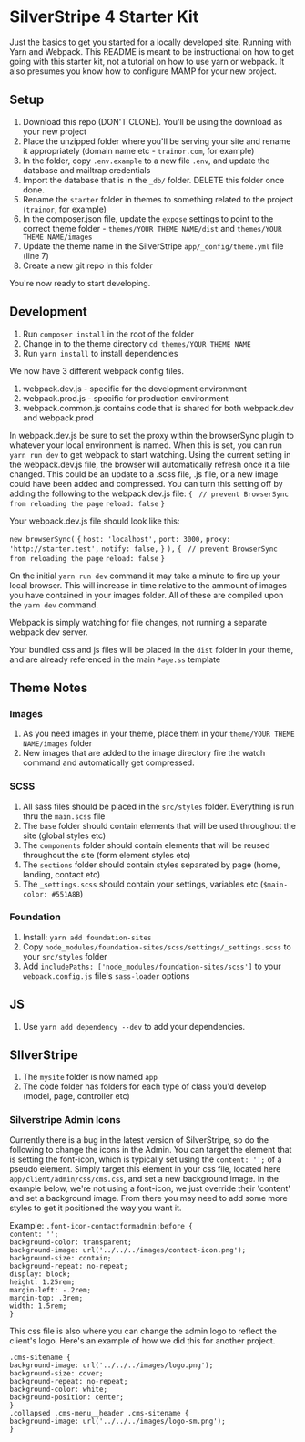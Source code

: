 # SilverStripe 4 Starter Kit
Just the basics to get you started for a locally developed site. Running with Yarn and Webpack. This README is meant to be instructional on how to get going with this starter kit, not a tutorial on how to use yarn or webpack.  It also presumes you know how to configure MAMP for your new project.

## Setup

1. Download this repo (DON'T CLONE).  You'll be using the download as your new project
2. Place the unzipped folder where you'll be serving your site and rename it appropriately (domain name etc - `trainor.com`, for example)
3. In the folder, copy `.env.example` to a new file `.env`, and update the database and mailtrap credentials
4. Import the database that is in the `_db/` folder.  DELETE this folder once done.
5. Rename the `starter` folder in themes to something related to the project (`trainor`, for example)
6. In the composer.json file, update the `expose` settings to point to the correct theme folder - `themes/YOUR THEME NAME/dist` and `themes/YOUR THEME NAME/images`
7. Update the theme name in the SilverStripe `app/_config/theme.yml` file (line 7)
8. Create a new git repo in this folder

You're now ready to start developing.

## Development

 1. Run `composer install` in the root of the folder
 2. Change in to the theme directory `cd themes/YOUR THEME NAME`
 3. Run `yarn install` to install dependencies

We now have 3 different webpack config files. 
 1. webpack.dev.js - specific for the development environment
 2. webpack.prod.js - specific for production environment 
 3. webpack.common.js contains code that is shared for both webpack.dev and webpack.prod

In webpack.dev.js be sure to set the proxy within the browserSync plugin to whatever your local environment is named.
When this is set, you can run `yarn run dev` to get webpack to start watching.
Using the current setting in the webpack.dev.js file, the browser will automatically refresh once it a file changed. This could be an update to a .scss file, .js file, or a new image could have been added and compressed. You can turn this setting off by adding the following to the webpack.dev.js file:
`{`
   ` // prevent BrowserSync from reloading the page`
    `reload: false`
`}`

Your webpack.dev.js file should look like this:

`new browserSync(`
    `{`
        `host: 'localhost',`
        `port: 3000,`
        `proxy: 'http://starter.test',`
        `notify: false,`
    `}`
`),`
`{`
    ` // prevent BrowserSync from reloading the page`
    `reload: false`
`}`

On the initial `yarn run dev` command it may take a minute to fire up your local browser. This will increase in time relative to the ammount of images you have contained in your images folder. All of these are compiled upon the `yarn dev` command.

Webpack is simply watching for file changes, not running a separate webpack dev server.

Your bundled css and js files will be placed in the `dist` folder in your theme, and are already referenced in the main `Page.ss` template

## Theme Notes

### Images

1. As you need images in your theme, place them in your `theme/YOUR THEME NAME/images` folder
2. New images that are added to the image directory fire the watch command and automatically get compressed.

### SCSS

1. All sass files should be placed in the `src/styles` folder. Everything is run thru the `main.scss` file
2. The `base` folder should contain elements that will be used throughout the site (global styles etc)
3. The `components` folder should contain elements that will be reused throughout the site (form element styles etc)
4. The `sections` folder should contain styles separated by page (home, landing, contact etc)
5. The `_settings.scss` should contain your settings, variables etc (`$main-color: #551A8B`)

### Foundation

1. Install: `yarn add foundation-sites`
2. Copy `node_modules/foundation-sites/scss/settings/_settings.scss` to your `src/styles` folder
3. Add `includePaths: ['node_modules/foundation-sites/scss']` to your `webpack.config.js` file's `sass-loader` options

## JS

 1. Use `yarn add dependency --dev` to add your dependencies.

## SIlverStripe

1. The `mysite` folder is now named `app`
2. The code folder has folders for each type of class you'd develop (model, page, controller etc)

### Silverstripe Admin Icons

Currently there is a bug in the latest version of SilverStripe, so do the following to change the icons in the Admin.
You can target the element that is setting the font-icon, which is typically set using the `content: '';` of a pseudo element. Simply target this element in your css file, located here `app/client/admin/css/cms.css`, and set a new background image. In the example below, we're not using a font-icon, we just override their 'content' and set a background image. From there you may need to add some more styles to get it positioned the way you want it.

Example:
`.font-icon-contactformadmin:before {`   
    `content: '';`  
    `background-color: transparent;`  
    `background-image: url('../../../images/contact-icon.png');`  
    `background-size: contain;`  
    `background-repeat: no-repeat;`  
    `display: block;`  
    `height: 1.25rem;`  
    `margin-left: -.2rem;`  
    `margin-top: .3rem;`  
    `width: 1.5rem;`  
`}`

This css file is also where you can change the admin logo to reflect the client's logo. Here's an example of how we did this for another project.

`.cms-sitename {`  
  `background-image: url('../../../images/logo.png');`  
  `background-size: cover;`  
  `background-repeat: no-repeat;`  
  `background-color: white;`  
  `background-position: center;`  
`}`  
`.collapsed .cms-menu__header .cms-sitename {`  
  `background-image: url('../../../images/logo-sm.png');`  
`}`